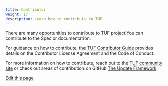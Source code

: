 ```yaml
---
title: Contributor
weight: 17
description: Learn how to contribute to TUF
---
```


There are many opportunities to contribute to TUF project.You can contribute to
the Spec or documentation.

For guidance on how to contribute, the
[TUF Contributor Guide](https://github.com/theupdateframework/community/blob/main/CONTRIBUTING.md)
provides details on the Contributor License Agreement and the Code of Conduct.

For more information on how to contribute, reach out to the
[TUF community site](/community/) or check out areas of contribution on GitHub
[The Update Framework](https://github.com/theupdateframework).

[Edit this page](https://github.com/theupdateframework/theupdateframework.io)
